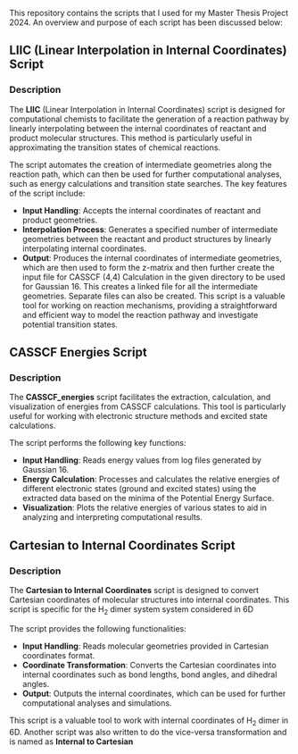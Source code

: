 This repository contains the scripts that I used for my Master Thesis Project 2024. An overview and purpose of each script has been discussed below:
## LIIC (Linear Interpolation in Internal Coordinates) Script

### Description

The **LIIC** (Linear Interpolation in Internal Coordinates) script is designed for computational chemists to facilitate the generation of a reaction pathway by linearly interpolating between the internal coordinates of reactant and product molecular structures. This method is particularly useful in approximating the transition states of chemical reactions.

The script automates the creation of intermediate geometries along the reaction path, which can then be used for further computational analyses, such as energy calculations and transition state searches. The key features of the script include:

- **Input Handling**: Accepts the internal coordinates of reactant and product geometries.
- **Interpolation Process**: Generates a specified number of intermediate geometries between the reactant and product structures by linearly interpolating internal coordinates.
- **Output**: Produces the internal coordinates of intermediate geometries, which are then used to form the z-matrix and then further create the input file for CASSCF (4,4) Calculation in the given directory to be used for Gaussian 16. This creates a linked file for all the intermediate geometries. Separate files can also be created.
This script is a valuable tool for working on reaction mechanisms, providing a straightforward and efficient way to model the reaction pathway and investigate potential transition states.

## CASSCF Energies Script

### Description

The **CASSCF_energies** script facilitates the extraction, calculation, and visualization of energies from CASSCF calculations. This tool is particularly useful for working with electronic structure methods and excited state calculations.

The script performs the following key functions:

- **Input Handling**: Reads energy values from log files generated by Gaussian 16.
- **Energy Calculation**: Processes and calculates the relative energies of different electronic states (ground and excited states) using the extracted data based on the minima of the Potential Energy Surface.
- **Visualization**: Plots the relative energies of various states to aid in analyzing and interpreting computational results.

## Cartesian to Internal Coordinates Script

### Description

The **Cartesian to Internal Coordinates** script is designed to convert Cartesian coordinates of molecular structures into internal coordinates. This script is specific for the H<sub>2</sub> dimer system system considered in 6D

The script provides the following functionalities:

- **Input Handling**: Reads molecular geometries provided in Cartesian coordinates format.
- **Coordinate Transformation**: Converts the Cartesian coordinates into internal coordinates such as bond lengths, bond angles, and dihedral angles.
- **Output**: Outputs the internal coordinates, which can be used for further computational analyses and simulations.

This script is a valuable tool to work with internal coordinates of H<sub>2</sub> dimer in 6D. Another script was also written to do the vice-versa transformation and is named as **Internal to Cartesian**

